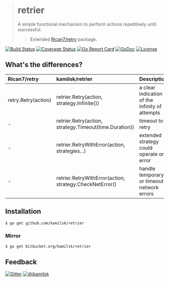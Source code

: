 > # retrier
>
> A simple functional mechanism to perform actions repetitively until successful.
>
> > Extended [Rican7/retry](https://github.com/Rican7/retry) package.

[![Build Status](https://travis-ci.org/kamilsk/retrier.svg?branch=master)](https://travis-ci.org/kamilsk/retrier)
[![Coverage Status](https://coveralls.io/repos/github/kamilsk/retrier/badge.svg)](https://coveralls.io/github/kamilsk/retrier)
[![Go Report Card](https://goreportcard.com/badge/github.com/kamilsk/retrier)](https://goreportcard.com/report/github.com/kamilsk/retrier)
[![GoDoc](https://godoc.org/github.com/kamilsk/retrier?status.svg)](https://godoc.org/github.com/kamilsk/retrier)
[![License](https://img.shields.io/github/license/mashape/apistatus.svg?maxAge=2592000)](LICENSE.md)

## What's the differences?

| Rican7/retry        | kamilsk/retrier                                         | Description                                    |
|:--------------------|:--------------------------------------------------------|:-----------------------------------------------|
| retry.Retry(action) | retrier.Retry(action, strategy.Infinite())              | a clear indication of the infinity of attempts |
| -                   | retrier.Retry(action, strategy.Timeout(time.Duration))  | timeout to retry                               |
| -                   | retrier.RetryWithError(action, strategies...)           | extended strategy could operate on error       |
| -                   | retrier.RetryWithError(action, strategy.CheckNetError() | handle temporary or timeout network errors     |

## Installation

```bash
$ go get github.com/kamilsk/retrier
```

### Mirror

```bash
$ go get bitbucket.org/kamilsk/retrier
```

## Feedback

[![Gitter](https://badges.gitter.im/Join%20Chat.svg)](https://gitter.im/kamilsk/retrier)
[![@ikamilsk](https://img.shields.io/badge/author-%40ikamilsk-blue.svg)](https://twitter.com/ikamilsk)
